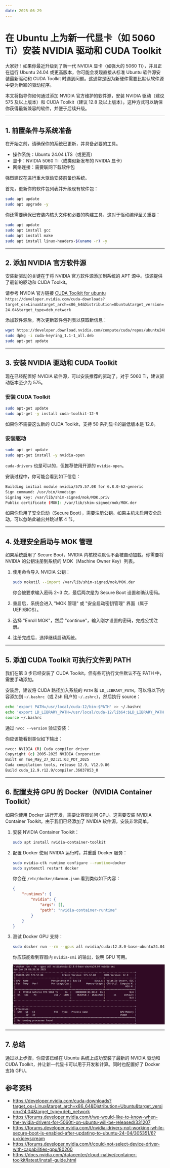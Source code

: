 ```yaml
---
date: 2025-06-29 
---
```


# 在 Ubuntu 上为新一代显卡（如 5060 Ti）安装 NVIDIA 驱动和 CUDA Toolkit

大家好！如果你最近升级到了新一代 NVIDIA 显卡（如强大的 5060 Ti），并且正在运行 Ubuntu 24.04 或更高版本，你可能会发现直接从标准 Ubuntu 软件源安装最新驱动和 CUDA Toolkit 时遇到问题。这通常是因为新硬件需要比默认软件源中更为新颖的驱动程序。

本文将指导你如何通过添加 NVIDIA 官方维护的软件源，安装 NVIDIA 驱动（建议 575 及以上版本）和 CUDA Toolkit（建议 12.8 及以上版本）。这种方式可以确保你获得最新兼容的软件，并便于后续升级。

------

## 1. 前置条件与系统准备

在开始之前，请确保你的系统已更新，并具备必要的工具。

- 操作系统：Ubuntu 24.04 LTS（或更高）
- 显卡：NVIDIA 5060 Ti（或类似新发布的 NVIDIA 显卡）
- 网络连接：需要联网下载软件包

强烈建议在进行重大驱动安装前备份系统。

首先，更新你的软件包列表并升级现有软件包：

```bash
sudo apt update
sudo apt upgrade -y
```

你还需要确保已安装内核头文件和必要的构建工具，这对于驱动编译至关重要：

```bash
sudo apt update
sudo apt install gcc
sudo apt install make
sudo apt install linux-headers-$(uname -r) -y
```

------

## 2. 添加 NVIDIA 官方软件源

安装新驱动的关键在于将 NVIDIA 官方软件源添加到系统的 APT 源中。该源提供了最新的驱动和 CUDA Toolkit。

请参考 NVIDIA 官方链接 [CUDA Toolkit for ubuntu](https://developer.nvidia.com/cuda-downloads?target_os=Linux&target_arch=x86_64&Distribution=Ubuntu&target_version=24.04&target_type=deb_network) `https://developer.nvidia.com/cuda-downloads?target_os=Linux&target_arch=x86_64&Distribution=Ubuntu&target_version=24.04&target_type=deb_network`

添加软件源后，再次更新软件包列表以获取新信息：

```bash
wget https://developer.download.nvidia.com/compute/cuda/repos/ubuntu2404/x86_64/cuda-keyring_1.1-1_all.deb
sudo dpkg -i cuda-keyring_1.1-1_all.deb
sudo apt-get update
```

------

## 3. 安装 NVIDIA 驱动和 CUDA Toolkit

现在已经配置好 NVIDIA 软件源，可以安装推荐的驱动了。对于 5060 Ti，建议驱动版本至少为 575。

### 安装 CUDA Toolkit

```bash
sudo apt-get update
sudo apt-get -y install cuda-toolkit-12-9
```

如果你不需要这么新的 CUDA Toolkit，支持 50 系列显卡的最低版本是 12.8。

### 安装驱动

```bash
sudo apt-get update
sudo apt-get install -y nvidia-open
```

`cuda-drivers` 也是可以的，但推荐使用开源的 `nvidia-open`。

安装过程中，你可能会看到如下信息：
```bash
Building initial module nvidia/575.57.08 for 6.8.0-62-generic
Sign command: /usr/bin/kmodsign
Signing key: /var/lib/shim-signed/mok/MOK.priv
Public certificate (MOK): /var/lib/shim-signed/mok/MOK.der
```

如果你启用了安全启动（Secure Boot），需要注册公钥。如果主机未启用安全启动，可以忽略此输出并跳过第 4 节。

------

## 4. 处理安全启动与 MOK 管理

如果系统启用了 Secure Boot，NVIDIA 内核模块默认不会被自动加载。你需要将 NVIDIA 的公钥注册到系统的 MOK（Machine Owner Key）列表。

1. 使用命令导入 NVIDIA 公钥：
   ```bash
   sudo mokutil --import /var/lib/shim-signed/mok/MOK.der
   ```

   你会被要求输入密码 2~3 次，最后两次是为 Secure Boot 设置和确认密码。

2. 重启后，系统会进入 "MOK 管理" 或 "安全启动密钥管理" 界面（属于 UEFI/BIOS）。

3. 选择 "Enroll MOK"，然后 "continue"，输入刚才设置的密码，完成公钥注册。

4. 注册完成后，选择继续启动系统。

------

## 5. 添加 CUDA Toolkit 可执行文件到 PATH

我们在第 3 步已经安装了 CUDA Toolkit，但有些可执行文件默认不在 PATH 中，需要手动添加。

安装后，建议将 CUDA 路径加入系统的 `PATH` 和 `LD_LIBRARY_PATH`。可以将以下内容添加到 `~/.bashrc`（或 Zsh 用户的 `~/.zshrc`），然后执行 source：

```bash
echo 'export PATH=/usr/local/cuda-12/bin:$PATH' >> ~/.bashrc 
echo 'export LD_LIBRARY_PATH=/usr/local/cuda-12/lib64:$LD_LIBRARY_PATH' >> ~/.bashrc 
source ~/.bashrc
```

通过 `nvcc --version` 验证安装：

你应该能看到类似如下输出：
```bash
nvcc: NVIDIA (R) Cuda compiler driver
Copyright (c) 2005-2025 NVIDIA Corporation
Built on Tue_May_27_02:21:03_PDT_2025
Cuda compilation tools, release 12.9, V12.9.86
Build cuda_12.9.r12.9/compiler.36037853_0
```

------

## 6. 配置支持 GPU 的 Docker（NVIDIA Container Toolkit）

如果你使用 Docker 进行开发，需要让容器访问 GPU。这需要安装 NVIDIA Container Toolkit。由于我们已经添加了 NVIDIA 软件源，安装非常简单。

1. 安装 NVIDIA Container Toolkit：
   ```bash
   sudo apt install nvidia-container-toolkit
   ```

2. 配置 Docker 使用 NVIDIA 运行时，并重启 Docker 服务：
   ```bash
   sudo nvidia-ctk runtime configure --runtime=docker
   sudo systemctl restart docker
   ```
   
   你会在 `/etc/docker/daemon.json` 看到类似如下内容：
   
   ```json
   { 
       "runtimes": {
           "nvidia": {
               "args": [],
               "path": "nvidia-container-runtime"
           }
       }
   }
   ```

3. 测试 Docker GPU 支持：
   ```bash
   sudo docker run --rm --gpus all nvidia/cuda:12.8.0-base-ubuntu24.04 nvidia-smi
   ```

   你应该能看到容器内 `nvidia-smi` 的输出，说明 GPU 可用。

   ![image-20250629113600207](../images/install_nvidia_driver_for_5060ti_on_ubuntu/image-20250629113600207.png)

------

## 7. 总结

通过以上步骤，你应该已经在 Ubuntu 系统上成功安装了最新的 NVIDIA 驱动和 CUDA Toolkit，并让新一代显卡可以用于开发和计算。同时也配置好了 Docker 支持 GPU。

## 参考资料

* https://developer.nvidia.com/cuda-downloads?target_os=Linux&target_arch=x86_64&Distribution=Ubuntu&target_version=24.04&target_type=deb_network
* https://forums.developer.nvidia.com/t/we-would-like-to-know-when-the-nvidia-drivers-for-5060ti-on-ubuntu-will-be-released/331207
* https://forums.developer.nvidia.com/t/nvidia-drivers-not-working-while-secure-boot-is-enabled-after-updating-to-ubuntu-24-04/305351/6?u=kiceyscream
* https://forums.developer.nvidia.com/t/could-not-select-device-driver-with-capabilities-gpu/80200
* https://docs.nvidia.com/datacenter/cloud-native/container-toolkit/latest/install-guide.html

